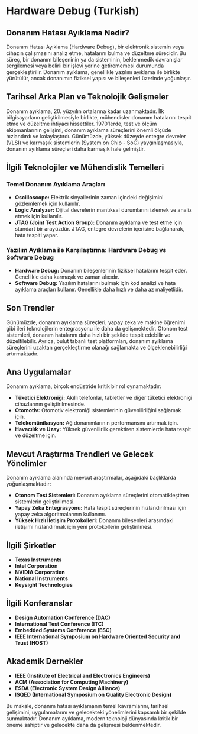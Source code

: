 # Hardware Debug (Turkish)

## Donanım Hatası Ayıklama Nedir?

Donanım Hatası Ayıklama (Hardware Debug), bir elektronik sistemin veya cihazın çalışmasını analiz etme, hatalarını bulma ve düzeltme sürecidir. Bu süreç, bir donanım bileşeninin ya da sisteminin, beklenmedik davranışlar sergilemesi veya belirli bir işlevi yerine getirememesi durumunda gerçekleştirilir. Donanım ayıklama, genellikle yazılım ayıklama ile birlikte yürütülür, ancak donanımın fiziksel yapısı ve bileşenleri üzerinde yoğunlaşır.

## Tarihsel Arka Plan ve Teknolojik Gelişmeler

Donanım ayıklama, 20. yüzyılın ortalarına kadar uzanmaktadır. İlk bilgisayarların geliştirilmesiyle birlikte, mühendisler donanım hatalarını tespit etme ve düzeltme ihtiyacı hissettiler. 1970’lerde, test ve ölçüm ekipmanlarının gelişimi, donanım ayıklama süreçlerini önemli ölçüde hızlandırdı ve kolaylaştırdı. Günümüzde, yüksek düzeyde entegre devreler (VLSI) ve karmaşık sistemlerin (System on Chip - SoC) yaygınlaşmasıyla, donanım ayıklama süreçleri daha karmaşık hale gelmiştir.

## İlgili Teknolojiler ve Mühendislik Temelleri

### Temel Donanım Ayıklama Araçları

- **Oscilloscope:** Elektrik sinyallerinin zaman içindeki değişimini gözlemlemek için kullanılır.
- **Logic Analyzer:** Dijital devrelerin mantıksal durumlarını izlemek ve analiz etmek için kullanılır.
- **JTAG (Joint Test Action Group):** Donanım ayıklama ve test etme için standart bir arayüzdür. JTAG, entegre devrelerin içerisine bağlanarak, hata tespiti yapar.

### Yazılım Ayıklama ile Karşılaştırma: Hardware Debug vs Software Debug

- **Hardware Debug:** Donanım bileşenlerinin fiziksel hatalarını tespit eder. Genellikle daha karmaşık ve zaman alıcıdır.
- **Software Debug:** Yazılım hatalarını bulmak için kod analizi ve hata ayıklama araçları kullanır. Genellikle daha hızlı ve daha az maliyetlidir.

## Son Trendler

Günümüzde, donanım ayıklama süreçleri, yapay zeka ve makine öğrenimi gibi ileri teknolojilerin entegrasyonu ile daha da gelişmektedir. Otonom test sistemleri, donanım hatalarını daha hızlı bir şekilde tespit edebilir ve düzeltilebilir. Ayrıca, bulut tabanlı test platformları, donanım ayıklama süreçlerini uzaktan gerçekleştirme olanağı sağlamakta ve ölçeklenebilirliği artırmaktadır.

## Ana Uygulamalar

Donanım ayıklama, birçok endüstride kritik bir rol oynamaktadır:

- **Tüketici Elektroniği:** Akıllı telefonlar, tabletler ve diğer tüketici elektroniği cihazlarının geliştirilmesinde.
- **Otomotiv:** Otomotiv elektroniği sistemlerinin güvenilirliğini sağlamak için.
- **Telekomünikasyon:** Ağ donanımlarının performansını artırmak için.
- **Havacılık ve Uzay:** Yüksek güvenilirlik gerektiren sistemlerde hata tespit ve düzeltme için.

## Mevcut Araştırma Trendleri ve Gelecek Yönelimler

Donanım ayıklama alanında mevcut araştırmalar, aşağıdaki başlıklarda yoğunlaşmaktadır:

- **Otonom Test Sistemleri:** Donanım ayıklama süreçlerini otomatikleştiren sistemlerin geliştirilmesi.
- **Yapay Zeka Entegrasyonu:** Hata tespit süreçlerinin hızlandırılması için yapay zeka algoritmalarının kullanımı.
- **Yüksek Hızlı İletişim Protokolleri:** Donanım bileşenleri arasındaki iletişimi hızlandırmak için yeni protokollerin geliştirilmesi.

## İlgili Şirketler

- **Texas Instruments**
- **Intel Corporation**
- **NVIDIA Corporation**
- **National Instruments**
- **Keysight Technologies**

## İlgili Konferanslar

- **Design Automation Conference (DAC)**
- **International Test Conference (ITC)**
- **Embedded Systems Conference (ESC)**
- **IEEE International Symposium on Hardware Oriented Security and Trust (HOST)**

## Akademik Dernekler

- **IEEE (Institute of Electrical and Electronics Engineers)**
- **ACM (Association for Computing Machinery)**
- **ESDA (Electronic System Design Alliance)**
- **ISQED (International Symposium on Quality Electronic Design)**

Bu makale, donanım hatası ayıklamanın temel kavramlarını, tarihsel gelişimini, uygulamalarını ve gelecekteki yönelimlerini kapsamlı bir şekilde sunmaktadır. Donanım ayıklama, modern teknoloji dünyasında kritik bir öneme sahiptir ve gelecekte daha da gelişmesi beklenmektedir.